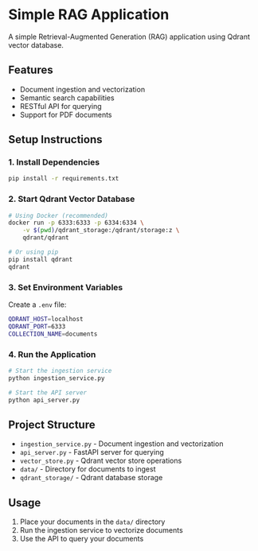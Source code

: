 # Simple RAG Application

A simple Retrieval-Augmented Generation (RAG) application using Qdrant vector database.

## Features

- Document ingestion and vectorization
- Semantic search capabilities
- RESTful API for querying
- Support for PDF documents

## Setup Instructions

### 1. Install Dependencies
```bash
pip install -r requirements.txt
```

### 2. Start Qdrant Vector Database
```bash
# Using Docker (recommended)
docker run -p 6333:6333 -p 6334:6334 \
    -v $(pwd)/qdrant_storage:/qdrant/storage:z \
    qdrant/qdrant

# Or using pip
pip install qdrant
qdrant
```

### 3. Set Environment Variables
Create a `.env` file:
```bash
QDRANT_HOST=localhost
QDRANT_PORT=6333
COLLECTION_NAME=documents
```

### 4. Run the Application
```bash
# Start the ingestion service
python ingestion_service.py

# Start the API server
python api_server.py
```

## Project Structure

- `ingestion_service.py` - Document ingestion and vectorization
- `api_server.py` - FastAPI server for querying
- `vector_store.py` - Qdrant vector store operations
- `data/` - Directory for documents to ingest
- `qdrant_storage/` - Qdrant database storage

## Usage

1. Place your documents in the `data/` directory
2. Run the ingestion service to vectorize documents
3. Use the API to query your documents 